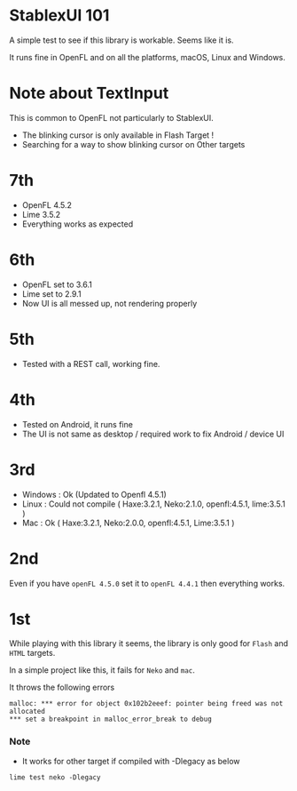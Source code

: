 StablexUI 101
================

A simple test to see if this library is workable. Seems like it is.

It runs fine in OpenFL and on all the platforms, macOS, Linux and Windows.

Note about TextInput
=============
This is common to OpenFL not particularly to StablexUI.

 - The blinking cursor is only available in Flash Target !
 - Searching for a way to show blinking cursor on Other targets


7th
==============
 - OpenFL 4.5.2
 - Lime 3.5.2
 - Everything works as expected
 

6th
==============
 - OpenFL set to 3.6.1
 - Lime set to 2.9.1
 - Now UI is all messed up, not rendering properly

5th
===============
 - Tested with a REST call, working fine.

4th
===============
 - Tested on Android, it runs fine
 - The UI is not same as desktop / required work to fix Android / device UI


3rd
===============
 - Windows : Ok (Updated to Openfl 4.5.1)
 - Linux : Could not compile ( Haxe:3.2.1, Neko:2.1.0, openfl:4.5.1, lime:3.5.1 )
 - Mac : Ok ( Haxe:3.2.1, Neko:2.0.0, openfl:4.5.1, Lime:3.5.1 )


2nd
================
Even if you have `openFL 4.5.0` set it to `openFL 4.4.1` then everything works. 


1st
================
While playing with this library it seems, the library is only good for `Flash` and `HTML` targets.

In a simple project like this, it fails for `Neko` and `mac`.     

It throws the following errors   

```
malloc: *** error for object 0x102b2eeef: pointer being freed was not allocated
*** set a breakpoint in malloc_error_break to debug
```

### Note
 - It works for other target if compiled with -Dlegacy as below

```
lime test neko -Dlegacy
```
